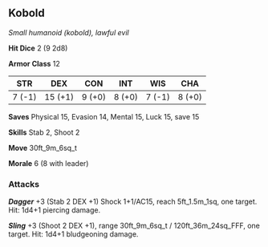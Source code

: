 ## Kobold

*Small humanoid (kobold), lawful evil*

**Hit Dice** 2 (9 2d8)

**Armor Class** 12

| STR     | DEX     | CON     | INT     | WIS     | CHA     |
|---------|---------|---------|---------|---------|---------|
|  7 (-1) | 15 (+1) |  9 (+0) |  8 (+0) |  7 (-1) |  8 (+0) |

**Saves** Physical 15, Evasion 14, Mental 15, Luck 15, save 15

**Skills** Stab 2, Shoot 2

**Move** 30ft\_9m\_6sq\_t

**Morale** 6 (8 with leader)

### Attacks

***Dagger*** +3 (Stab 2 DEX +1) Shock 1+1/AC15, reach 5ft\_1.5m\_1sq, one target. Hit: 1d4+1 piercing damage.

***Sling*** +3 (Shoot 2 DEX +1), range 30ft\_9m\_6sq\_t / 120ft\_36m\_24sq\_FFF, one target. Hit: 1d4+1 bludgeoning damage.

